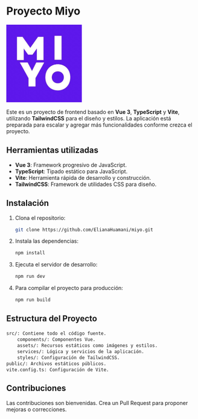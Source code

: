 # Proyecto Miyo

<img src="./src/assets/images/logo-miyo.png" alt="Logo del Proyecto" width="200"/>

Este es un proyecto de frontend basado en **Vue 3**, **TypeScript** y **Vite**, utilizando **TailwindCSS** para el diseño y estilos. La aplicación está preparada para escalar y agregar más funcionalidades conforme crezca el proyecto.

## Herramientas utilizadas

- **Vue 3**: Framework progresivo de JavaScript.
- **TypeScript**: Tipado estático para JavaScript.
- **Vite**: Herramienta rápida de desarrollo y construcción.
- **TailwindCSS**: Framework de utilidades CSS para diseño.

## Instalación

1. Clona el repositorio:
   ```bash
   git clone https://github.com/ElianaHuamani/miyo.git

2. Instala las dependencias:
   ```bash
   npm install

3. Ejecuta el servidor de desarrollo:
   ```bash
   npm run dev

4. Para compilar el proyecto para producción:
   ```bash
   npm run build

## Estructura del Proyecto

    src/: Contiene todo el código fuente.
        components/: Componentes Vue.
        assets/: Recursos estáticos como imágenes y estilos.
        services/: Lógica y servicios de la aplicación.
        styles/: Configuración de TailwindCSS.
    public/: Archivos estáticos públicos.
    vite.config.ts: Configuración de Vite.

## Contribuciones

Las contribuciones son bienvenidas. Crea un Pull Request para proponer mejoras o correcciones.